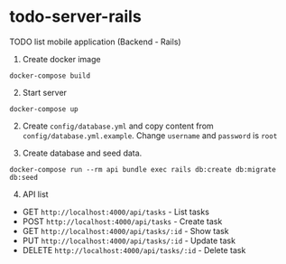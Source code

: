 # todo-server-rails
TODO list mobile application (Backend - Rails)

1. Create docker image

```shell
docker-compose build
```

2. Start server

```shell
docker-compose up
```

2. Create `config/database.yml` and copy content from `config/database.yml.example`. Change `username` and `password` is `root`

3. Create database and seed data.

```shell
docker-compose run --rm api bundle exec rails db:create db:migrate db:seed
```

4. API list
- GET `http://localhost:4000/api/tasks` - List tasks
- POST `http://localhost:4000/api/tasks` - Create task
- GET `http://localhost:4000/api/tasks/:id` - Show task
- PUT `http://localhost:4000/api/tasks/:id` - Update task
- DELETE `http://localhost:4000/api/tasks/:id` - Delete task
